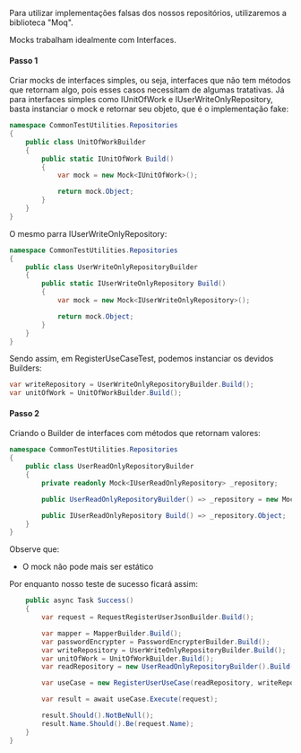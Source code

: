 
Para utilizar implementações falsas dos nossos repositórios, utilizaremos a biblioteca "Moq".

Mocks trabalham idealmente com Interfaces.

#### Passo 1
Criar mocks de interfaces simples, ou seja, interfaces que não tem métodos que retornam algo, pois esses casos necessitam de algumas tratativas. Já para interfaces simples como IUnitOfWork e IUserWriteOnlyRepository, basta instanciar o mock e retornar seu objeto, que é o implementação fake:

```csharp
namespace CommonTestUtilities.Repositories
{
    public class UnitOfWorkBuilder
    {
        public static IUnitOfWork Build()
        {
            var mock = new Mock<IUnitOfWork>();

            return mock.Object;
        }
    }
}
```
O mesmo parra IUserWriteOnlyRepository:
```csharp
namespace CommonTestUtilities.Repositories
{
    public class UserWriteOnlyRepositoryBuilder
    {
        public static IUserWriteOnlyRepository Build()
        {
            var mock = new Mock<IUserWriteOnlyRepository>();

            return mock.Object;
        }
    }
}
```

Sendo assim, em RegisterUseCaseTest, podemos instanciar os devidos Builders: 
```csharp
var writeRepository = UserWriteOnlyRepositoryBuilder.Build();
var unitOfWork = UnitOfWorkBuilder.Build();
```

#### Passo 2
Criando o Builder de interfaces com métodos que retornam valores:
```csharp
namespace CommonTestUtilities.Repositories
{
    public class UserReadOnlyRepositoryBuilder
    {
        private readonly Mock<IUserReadOnlyRepository> _repository;

        public UserReadOnlyRepositoryBuilder() => _repository = new Mock<IUserReadOnlyRepository>();

        public IUserReadOnlyRepository Build() => _repository.Object;
    }
}
```
Observe que:
- O mock não pode mais ser estático

Por enquanto nosso teste de sucesso ficará assim: 
```csharp
    public async Task Success()
    {
        var request = RequestRegisterUserJsonBuilder.Build();

        var mapper = MapperBuilder.Build();
        var passwordEncrypter = PasswordEncrypterBuilder.Build();
        var writeRepository = UserWriteOnlyRepositoryBuilder.Build();
        var unitOfWork = UnitOfWorkBuilder.Build();
        var readRepository = new UserReadOnlyRepositoryBuilder().Build();

        var useCase = new RegisterUserUseCase(readRepository, writeRepository, mapper, passwordEncrypter, unitOfWork);

        var result = await useCase.Execute(request);

        result.Should().NotBeNull();
        result.Name.Should().Be(request.Name);
    }
}
```